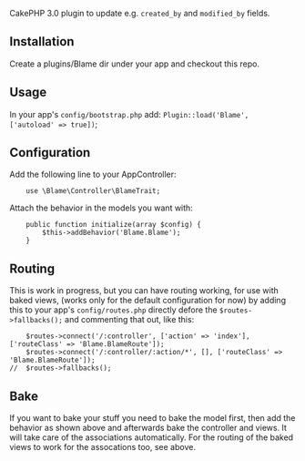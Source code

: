 
CakePHP 3.0 plugin to update e.g. `created_by` and `modified_by` fields.

## Installation

Create a plugins/Blame dir under your app and checkout this repo.

## Usage

In your app's `config/bootstrap.php` add: `Plugin::load('Blame', ['autoload' => true])`;

## Configuration

Add the following line to your AppController:

```
    use \Blame\Controller\BlameTrait;
```

Attach the behavior in the models you want with:

```
    public function initialize(array $config) {
        $this->addBehavior('Blame.Blame');
    }
```

## Routing

This is work in progress, but you can have routing working, for use with baked views,
(works only for the default configuration for now) by adding this to your app's
`config/routes.php` directly defore the `$routes->fallbacks();` and commenting that out,
like this:

```
 	$routes->connect('/:controller', ['action' => 'index'], ['routeClass' => 'Blame.BlameRoute']);
 	$routes->connect('/:controller/:action/*', [], ['routeClass' => 'Blame.BlameRoute']);
//	$routes->fallbacks();
```

## Bake
If you want to bake your stuff you need to bake the model first, then add the behavior as shown
above and afterwards bake the controller and views. It will take care of the associations
automatically. For the routing of the baked views to work for the assocations too, see above.
